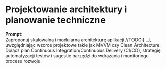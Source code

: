 # Projektowanie architektury i planowanie techniczne

**Prompt:**  
Zaproponuj skalowalną i modularną architekturę aplikacji //TODO:[...], uwzględniając wzorce projektowe takie jak MVVM czy Clean Architecture. Dołącz plan Continuous Integration/Continuous Delivery (CI/CD), strategię automatyzacji testów i sugestie narzędzi do wdrażania i monitoringu procesu rozwoju.